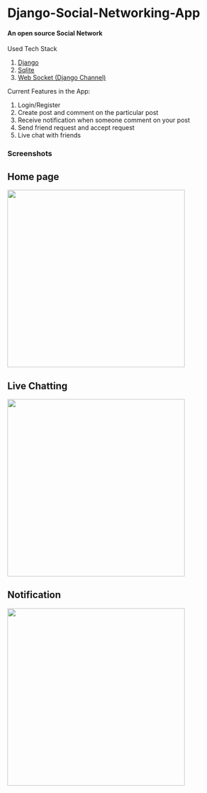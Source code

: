 # Django-Social-Networking-App

#### An open source Social Network

Used Tech Stack

1. [Django](https://docs.djangoproject.com/en/3.1/)
2. [Sqlite](https://www.sqlite.org/docs.html)
3. [Web Socket (Django Channel)](https://channels.readthedocs.io/en/latest/)

Current Features in the App:

1. Login/Register
2. Create post and comment on the particular post
3. Receive notification when someone comment on your post
4. Send friend request and accept request
5. Live chat with friends

### Screenshots

## Home page

<img src="screenshots/one.png" height="400">

## Live Chatting

<img src="screenshots/two.png" height="400">

## Notification

<img src="screenshots/three.png" height="400">
